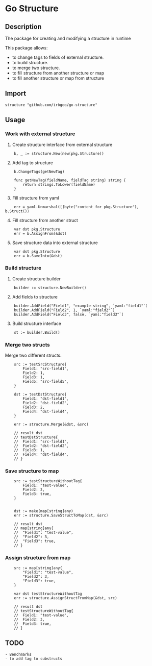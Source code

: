 # Go Structure

## Description

The package for creating and modifying a structure in runtime

This package allows:

- to change tags to fields of external structure.
- to build structure.
- to merge two structure.
- to fill structure from another structure or map
- to fill another structure or map from structure

## Import

```golang
structure "github.com/irbgeo/go-structure"
```

## Usage

### Work with external structure

1. Create structure interface from external structure

```golang
    b, _ := structure.New(new(pkg.Structure))
```

2. Add tag to structure

```golang
    b.ChangeTags(getNewTag)

    func getNewTag(fieldName, fieldTag string) string {
        return strings.ToLower(fieldName)
    }
```

3. Fill structure from yaml

```golang
    err = yaml.Unmarshal([]byte("content for pkg.Structure"), b.Struct())
```

4. Fill structure from another struct

```golang
    var dst pkg.Structure
    err = b.AssignFrom(&dst)
```

5. Save structure data into external structure

```golang
    var dst pkg.Structure
    err = b.SaveInto(&dst)
```

### Build structure

1. Create structure builder

```golang
    builder := structure.NewBuilder()
```

2. Add fields to structure

```golang
    builder.AddField("Field1", "example-string", `yaml:"field1"`)
	builder.AddField("Field2", 1, `yaml:"field2"`)
	builder.AddField("Field3", false, `yaml:"field3"`)
```

3. Build structure interface

```golang
    st := builder.Build()
```

### Merge two structs

Merge two different structs.

```golang
	src := testSrcStructure{
		Field1: "src-field1",
		Field2: 1,
		Field3: 1,
		Field5: "src-field5",
	}

	dst := testDstStructure{
		Field1: "dst-field1",
		Field2: "dst-field2",
		Field3: 2,
		Field4: "dst-field4",
	}

    err := structure.Merge(&dst, &src)

    // result dst
    // testDstStructure{
	// 	Field1: "src-field1",
	// 	Field2: "dst-field2",
	// 	Field3: 1,
	// 	Field4: "dst-field4",
	// }
```

### Save structure to map

```golang
	src := testStructureWithoutTag{
		Field1: "test-value",
		Field2: 3,
		Field3: true,
	}


	dst := make(map[string]any)
	err := structure.SaveStructToMap(dst, &src)

    // result dst
    // map[string]any{
	// 	"Field1": "test-value",
	// 	"Field2": 3,
	// 	"Field3": true,
	// }
```

### Assign structure from map

```golang
	src := map[string]any{
		"Field1": "test-value",
		"Field2": 3,
		"Field3": true,
	}

	var dst testStructureWithoutTag
	err := structure.AssignStructFromMap(&dst, src)

    // result dst
    // testStructureWithoutTag{
	// 	Field1: "test-value",
	// 	Field2: 3,
	// 	Field3: true,
	// }
```

## TODO

    - Benchmarks
    - to add tag to substructs
